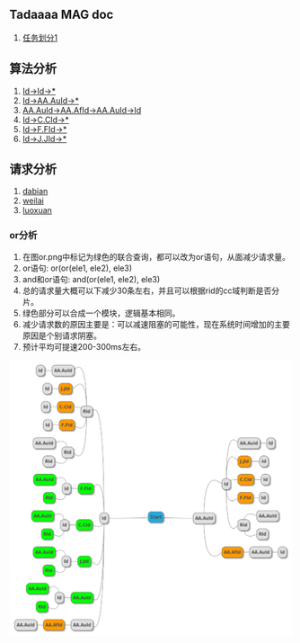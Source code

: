 ## Tadaaaa MAG doc

1. [任务划分1](task1.md)

## 算法分析
1. [Id->Id->*](Id_Id_xx.md)
2. [Id->AA.AuId->*](Id_AA.AuId_xx.md)
3. [AA.AuId->AA.AfId->AA.AuId->Id](AA.AuId_AA.AfId_AA.AuId_Id.md)
4. [Id->C.CId->*](Id_C.CId_xx.md)
5. [Id->F.FId->*](Id_F.FId_xx.md)
6. [Id->J.JId->*](Id_J.JId_xx.md)

## 请求分析
1. [dabian](request_bian.md)
2. [weilai](request_weilai.md)
3. [luoxuan](request_luoxuan.md)

### or分析
1. 在图or.png中标记为绿色的联合查询，都可以改为or语句，从面减少请求量。
2. or语句: or(or(ele1, ele2), ele3)
3. and和or语句: and(or(ele1, ele2), ele3)
4. 总的请求量大概可以下减少30条左右，并且可以根据rid的cc域判断是否分片。
5. 绿色部分可以合成一个模块，逻辑基本相同。
6. 减少请求数的原因主要是：可以减速阻塞的可能性，现在系统时间增加的主要原因是个别请求阴塞。
7. 预计平均可提速200-300ms左右。

![pic](or.png)
